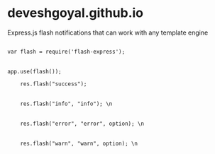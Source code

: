 # deveshgoyal.github.io
Express.js flash notifications that can work with any template engine

<code>
var flash = require('flash-express');
</code><br>
<code>
app.use(flash());
</code>

<code>
	res.flash("success");
</code><br>
<code>
	res.flash("info", "info"); \n
</code><br>
<code>
	res.flash("error", "error", option); \n
</code><br>
<code>
	res.flash("warn", "warn", option); \n
</code>
